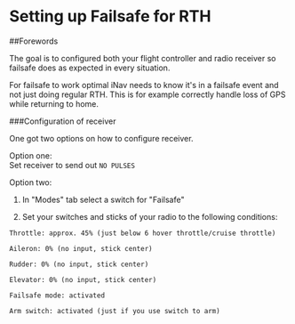 # Setting up Failsafe for RTH

##Forewords

The goal is to configured both your flight controller and radio receiver so failsafe does as expected in every situation.

For failsafe to work optimal iNav needs to know it's in a failsafe event and not just doing regular RTH. This is for example correctly handle loss of GPS while returning to home.

###Configuration of receiver

One got two options on how to configure receiver.

Option one:  
Set receiver to send out `NO PULSES`

Option two:  
1. In "Modes" tab select a switch for "Failsafe"

1. Set your switches and sticks of your radio to the following conditions:  

 `Throttle: approx. 45% (just below 6 hover throttle/cruise throttle)`  

 `Aileron: 0% (no input, stick center)`  

 `Rudder: 0% (no input, stick center)`  

 `Elevator: 0% (no input, stick center)`  

 `Failsafe mode: activated`  

 `Arm switch: activated (just if you use switch to arm)`  
